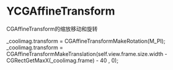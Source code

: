 # YCGAffineTransform
CGAffineTransform的缩放移动和旋转

 _coolimag.transform = CGAffineTransformMakeRotation(M_PI);
        _coolimag.transform = CGAffineTransformMakeTranslation(self.view.frame.size.width - CGRectGetMaxX(_coolimag.frame) - 40 , 0);
